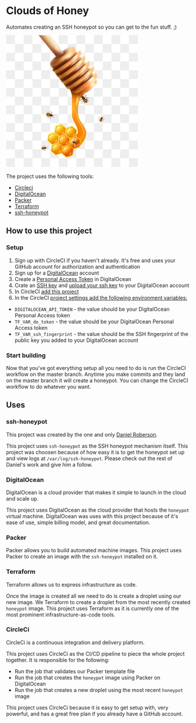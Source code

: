 # Clouds of Honey
Automates creating an SSH honeypot so you can get to the fun stuff. ;) 

![honey stick material](assets/honey.jpg)

The project uses the following tools: 
* [Circleci](https://circleci.com)
* [DigitalOcean](https://www.digitalocean.com)
* [Packer](https://www.packer.io/) 
* [Terraform](https://https://www.terraform.io/)
* [ssh-honeypot](https://github.com/droberson/ssh-honeypot)

## How to use this project

### Setup 

1. Sign up with CircleCI if you haven't already. It's free and uses your GitHub account for authorization and authentication
2. Sign up for a [DigitalOcean](https://cloud.digitalocean.com/registrations/new) account
3. Create a [Personal Access Token](https://www.digitalocean.com/docs/apis-clis/api/create-personal-access-token/) in DigitalOcean
4. Crate an [SSH key](https://www.digitalocean.com/docs/droplets/how-to/add-ssh-keys/create-with-openssh/) and [upload your ssh
key](https://www.digitalocean.com/docs/droplets/how-to/add-ssh-keys/to-account/) to your DigitalOcean account
5. In CircleCI [add this project](https://circleci.com/docs/2.0/project-build/)
6. In the CircleCI [project settings add the following environment variables:](https://circleci.com/docs/2.0/env-vars/#setting-an-environment-variable-in-a-project) 
  * `DIGITALOCEAN_API_TOKEN` - the value should be your DigitalOcean Personal Access token
  * `TF_VAR_do_token` - the value should be your DigitalOcean Personal Access token
  * `TF_VAR_ssh_fingerprint` - the value should be the SSH fingerprint of the public key you added to your DigitalOcean account

### Start building

Now that you've got everything setup all you need to do is run the CircleCI workflow on the master branch. Anytime you make commits and they 
land on the master branch it will create a honeypot. You can change the CircleCI workflow to do whatever you want. 

## Uses

### ssh-honeypot

This project was created by the one and only [Daniel Roberson](https://github.com/droberson/).

This project uses `ssh-honeypot` as the SSH honeypot mechanism itself. 
This project was choosen because of how easy it is to get the honeypot set up and view logs at `/var/log/ssh-honeypot`. 
Please check out the rest of Daniel's work and give him a follow. 

### DigitalOcean

DigitalOcean is a cloud provider that makes it simple to launch in the cloud and scale up.

This project uses DigitalOcean as the cloud provider that hosts the `honeypot` virtual machine. DigitalOcean was uses with this project because of it's ease of 
use, simple billing model, and great documentation.

### Packer

Packer allows you to build automated machine images. This project uses Packer to create an image with the `ssh-honeypot` installed on it. 


### Terraform

Terraform allows us to express infrastructure as code. 

Once the image is created all we need to do is create a droplet using our new image.
We Terraform to create a droplet from the most recently created `honeypot` image.
This project uses Terraform as it is currently one of the most prominent infrastructure-as-code tools.

### CircleCi

CircleCi is a continuous integration and delivery platform.

This project uses CircleCi as the CI/CD pipeline to piece the whole project together. It is responsible for the following:
* Run the job that validates our Packer template file
* Run the job that creates the `honeypot` image using Packer on DigitalOcean
* Run the job that creates a new droplet using the most recent `honeypot` image

This project uses CircleCi because it is easy to get setup with, very powerful, and has a great free plan if you already have a GitHub account. 
